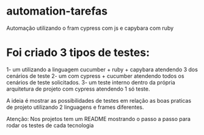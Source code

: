 # automation-tarefas
Automação utilizando o fram cypress com js e capybara com ruby


# Foi criado 3 tipos de testes:

1- um utilizando a linguagem cucumber + ruby + capybara atendendo 3 dos cenários de teste
2- um com cypress + cucumber atendendo todos os cenários de teste solicitados.
3- um teste interno dentro da própria arquitetura de projeto com cypress atendendo 1 só teste.

A ideia é mostrar as possibilidades de testes em relação as boas praticas de projeto utilizando 2 linguagens e frames diferentes.

Atenção: Nos projetos tem um README mostrando o passo a passo para rodar os testes de cada tecnologia
